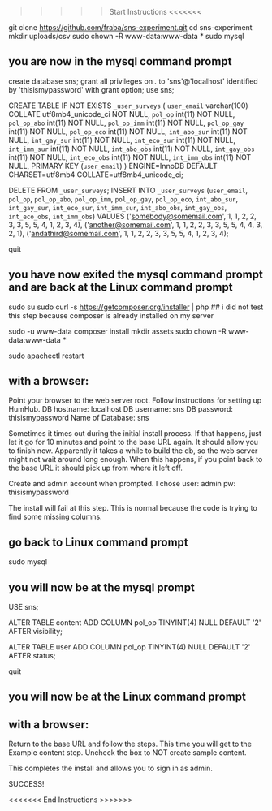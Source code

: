 >>>>> Start Instructions <<<<<<<

git clone https://github.com/fraba/sns-experiment.git
cd sns-experiment
mkdir uploads/csv
sudo chown -R www-data:www-data *
sudo mysql

## you are now in the mysql command prompt
create database sns;
grant all privileges on *.* to 'sns'@'localhost' identified by 'thisismypassword' with grant option;
use sns;

CREATE TABLE IF NOT EXISTS `_user_surveys` (
`user_email` varchar(100) COLLATE utf8mb4_unicode_ci NOT NULL,
`pol_op` int(11) NOT NULL,
`pol_op_abo` int(11) NOT NULL,
`pol_op_imm` int(11) NOT NULL,
`pol_op_gay` int(11) NOT NULL,
`pol_op_eco` int(11) NOT NULL,
`int_abo_sur` int(11) NOT NULL,
`int_gay_sur` int(11) NOT NULL,
`int_eco_sur` int(11) NOT NULL,
`int_imm_sur` int(11) NOT NULL,
`int_abo_obs` int(11) NOT NULL,
`int_gay_obs` int(11) NOT NULL,
`int_eco_obs` int(11) NOT NULL,
`int_imm_obs` int(11) NOT NULL,
PRIMARY KEY (`user_email`)
) ENGINE=InnoDB DEFAULT CHARSET=utf8mb4 COLLATE=utf8mb4_unicode_ci;

DELETE FROM `_user_surveys`;
INSERT INTO `_user_surveys` (`user_email`, `pol_op`, `pol_op_abo`, `pol_op_imm`, `pol_op_gay`, `pol_op_eco`, `int_abo_sur`, `int_gay_sur`, `int_eco_sur`, `int_imm_sur`, `int_abo_obs`, `int_gay_obs`, `int_eco_obs`, `int_imm_obs`) VALUES
('somebody@somemail.com', 1, 1, 2, 2, 3, 3, 5, 5, 4, 1, 2, 3, 4),
('another@somemail.com', 1, 1, 2, 2, 3, 3, 5, 5, 4, 4, 3, 2, 1),
('andathird@somemail.com', 1, 1, 2, 2, 3, 3, 5, 5, 4, 1, 2, 3, 4);

quit

## you have now exited the mysql command prompt and are back at the Linux command prompt

sudo su
sudo curl -s https://getcomposer.org/installer | php ## i did not test this step because composer is already installed on my server

sudo -u www-data composer install
mkdir assets
sudo chown -R www-data:www-data *

sudo apachectl restart

## with a browser:

Point your browser to the web server root.
Follow instructions for setting up HumHub.
DB hostname: localhost
DB username: sns
DB password: thisismypassword
Name of Database: sns

Sometimes it times out during the initial install process. If that happens, just let it go for 10 minutes and point to the base URL again. It should allow you to finish now. Apparently it takes a while to build the db, so the web server might not wait around long enough. When this happens, if you point back to the base URL it should pick up from where it left off.

Create and admin account when prompted.
I chose user: admin pw: thisismypassword

The install will fail at this step. This is normal because the code is trying to find some missing columns.

## go back to Linux command prompt

sudo mysql

## you will now be at the mysql prompt

USE sns;

ALTER TABLE content ADD COLUMN pol_op TINYINT(4) NULL DEFAULT '2' AFTER visibility;

ALTER TABLE user ADD COLUMN pol_op TINYINT(4) NULL DEFAULT '2' AFTER status;

quit

## you will now be at the Linux command prompt

## with a browser:
Return to the base URL and follow the steps. This time you will get to the Example content step. 
Uncheck the box to NOT create sample content. 

This completes the install and allows you to sign in as admin.

SUCCESS!

<<<<<<< End Instructions >>>>>>>
